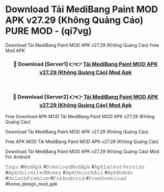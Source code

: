 # Download Tải MediBang Paint MOD APK v27.29 (Không Quảng Cáo) PURE MOD - (qi7vg)
Download Tải MediBang Paint MOD APK v27.29 (Không Quảng Cáo) Free Mod APK

<div align="center">
<h3>🔴 Download [Server1] 👉👉 <a href="https://apk-comot.site?title=Tải_MediBang_Paint_MOD_APK_v27.29_(Không_Quảng_Cáo)">Tải MediBang Paint MOD APK v27.29 (Không Quảng Cáo) Mod Apk</a></h3><br>

<h3>🔴 Download [Server2] 👉👉 <a href="https://apk-comot.site?title=Tải_MediBang_Paint_MOD_APK_v27.29_(Không_Quảng_Cáo)">Tải MediBang Paint MOD APK v27.29 (Không Quảng Cáo) Mod Apk</a></h3>
</div>


Free Download APK MOD Tải MediBang Paint MOD APK v27.29 (Không Quảng Cáo)

Download Tải MediBang Paint MOD APK v27.29 (Không Quảng Cáo) 

Free APK MOD Tải MediBang Paint MOD APK v27.29 (Không Quảng Cáo) 

Download Tải MediBang Paint MOD APK v27.29 (Không Quảng Cáo) Mod For Android

𝚃𝚊𝚐𝚜: #𝙼𝚘𝚍𝙰𝚙𝚔 #𝙳𝚘𝚠𝚗𝚕𝚘𝚊𝚍𝙼𝚘𝚍𝙰𝚙𝚔 #𝙰𝚙𝚔𝙻𝚊𝚝𝚎𝚜𝚝𝚅𝚎𝚛𝚜𝚒𝚘𝚗 #𝙰𝚙𝚔𝚄𝚗𝚕𝚒𝚖𝚒𝚝𝚎𝚍𝙼𝚘𝚗𝚎𝚢 #𝙰𝚙𝚔𝚄𝚗𝚕𝚘𝚌𝚔𝙰𝚕𝚕 #𝙰𝚙𝚔𝙽𝚘𝙰𝚍𝚜 #𝚄𝚗𝚕𝚘𝚌𝚔𝙿𝚛𝚎𝚖𝚒𝚞𝚖 #𝙵𝚘𝚛𝙰𝚗𝚍𝚛𝚘𝚒𝚍 #𝙵𝚛𝚎𝚎𝙳𝚘𝚠𝚗𝚕𝚘𝚊𝚍 #home_design_mod_apk